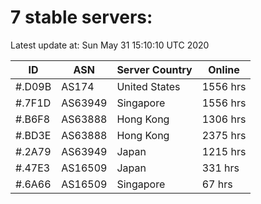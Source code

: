 # 7 stable servers:

Latest update at: Sun May 31 15:10:10 UTC 2020

| ID | ASN | Server Country | Online |
| -- | --- | -------------- | ------ |
| #.D09B | AS174 | United States | 1556 hrs |
| #.7F1D | AS63949 | Singapore | 1556 hrs |
| #.B6F8 | AS63888 | Hong Kong | 1306 hrs |
| #.BD3E | AS63888 | Hong Kong | 2375 hrs |
| #.2A79 | AS63949 | Japan | 1215 hrs |
| #.47E3 | AS16509 | Japan | 331 hrs |
| #.6A66 | AS16509 | Singapore | 67 hrs |

